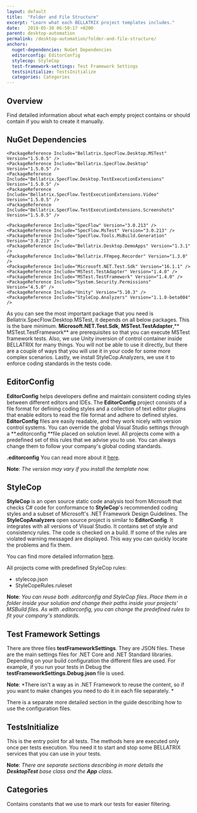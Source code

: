 ```yaml
---
layout: default
title:  "Folder and File Structure"
excerpt: "Learn what each BELLATRIX project templates includes."
date:   2019-05-30 06:50:17 +0200
parent: desktop-automation
permalink: /desktop-automation/folder-and-file-structure/
anchors:
  nuget-dependencies: NuGet Dependencies
  editorconfig: EditorConfig
  stylecop: StyleCop
  test-framework-settings: Test Framework Settings
  testsinitialize: TestsInitialize
  categories: Categories
---
```

Overview
--------
Find detailed information about what each empty project contains or should contain if you wish to create it manually.

NuGet Dependencies
------------------
```
<PackageReference Include="Bellatrix.SpecFlow.Desktop.MSTest" Version="1.5.0.5" />
<PackageReference Include="Bellatrix.SpecFlow.Desktop" Version="1.5.0.5" />
<PackageReference Include="Bellatrix.SpecFlow.Desktop.TestExecutionExtensions" Version="1.5.0.5" />
<PackageReference Include="Bellatrix.SpecFlow.TestExecutionExtensions.Video" Version="1.5.0.5" />
<PackageReference Include="Bellatrix.SpecFlow.TestExecutionExtensions.Screenshots" Version="1.5.0.5" />

<PackageReference Include="SpecFlow" Version="3.0.213" />
<PackageReference Include="SpecFlow.MsTest" Version="3.0.213" />
<PackageReference Include="SpecFlow.Tools.MsBuild.Generation" Version="3.0.213" />
<PackageReference Include="Bellatrix.Desktop.DemoApps" Version="1.3.1" />
<PackageReference Include="Bellatrix.FFmpeg.Recorder" Version="1.3.0" />
<PackageReference Include="Microsoft.NET.Test.Sdk" Version="16.1.1" />
<PackageReference Include="MSTest.TestAdapter" Version="1.4.0" />
<PackageReference Include="MSTest.TestFramework" Version="1.4.0" />
<PackageReference Include="System.Security.Permissions" Version="4.5.0" />
<PackageReference Include="Unity" Version="5.10.3" />
<PackageReference Include="StyleCop.Analyzers" Version="1.1.0-beta004" />
```
As you can see the most important package that you need is Bellatrix.SpecFlow.Desktop.MSTest, it depends on all below packages. This is the bare minimum. 
**Microsoft.NET.Test.Sdk**, **MSTest.TestAdapter**,** MSTest.TestFramework** are prerequisites so that you can execute MSTest framework tests.
Also, we use Unity inversion of control container inside BELLATRIX for many things.  You will not be able to use it directly, but there are a couple of ways that you will use it in your code for some more complex scenarios.
Lastly, we install StyleCop.Analyzers, we use it to enforce coding standards in the tests code.

EditorConfig
------------
**EditorConfig** helps developers define and maintain consistent coding styles between different editors and IDEs. The **EditorConfig** project consists of a file format for defining coding styles and a collection of text editor plugins that enable editors to read the file format and adhere to defined styles. **EditorConfig** files are easily readable, and they work nicely with version control systems. You can override the global Visual Studio settings through a **.editorconfig **file placed on solution level. All projects come with a predefined set of this rules that we advise you to use. You can always change them to follow your company's global coding standards.

**.editorconfig** You can read more about it [here](https://automatetheplanet.com/coding-styles-editorconfig/).


**Note**: *The version may vary if you install the template now.*

StyleCop
--------
**StyleCop** is an open source static code analysis tool from Microsoft that checks C# code for conformance to **StyleCop**'s recommended coding styles and a subset of Microsoft's .NET Framework Design Guidelines.
The **StyleCopAnalyzers** open source project is similar to **EditorConfig**. It integrates with all versions of Visual Studio. It contains set of style and consistency rules. The code is checked on a build. If some of the rules are violated warning messaged are displayed. This way you can quickly locate the problems and fix them.

You can find more detailed information [here](https://automatetheplanet.com/style-consistency-rules-stylecop/).

All projects come with predefined StyleCop rules:
- stylecop.json
- StyleCopeRules.ruleset

**Note**: *You can reuse both .editorconfig and StyleCop files. Place them in a folder inside your solution and change their paths inside your projects' MSBuild files. As with .editorconfig, you can change the predefined rules to fit your company's standards.*

Test Framework Settings
-----------------------
There are three files **testFrameworkSettings**. They are JSON files. These are the main settings files for .NET Core and .NET Standard libraries. Depending on your build configuration the different files are used. For example, if you run your tests in Debug the **testFrameworkSettings.Debug.json** file is used.

**Note**: *There isn't a way as in .NET Framework to reuse the content, so if you want to make changes you need to do it in each file separately. *

There is a separate more detailed section in the guide describing how to use the configuration files.

TestsInitialize
---------------
This is the entry point for all tests. The methods here are executed only once per tests execution. You need it to start and stop some BELLATRIX services that you can use in your tests.

**Note**: *There are separate sections describing in more details the **DesktopTest** base class and the **App** class.*

Categories
----------
Contains constants that we use to mark our tests for easier filtering.